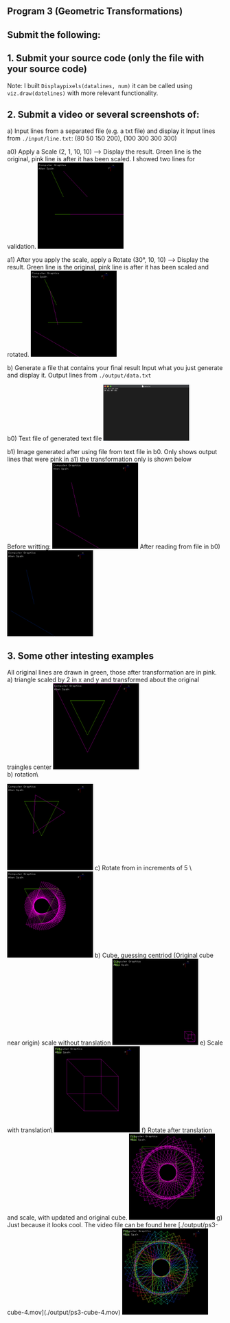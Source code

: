 ## Program 3 (Geometric Transformations)

## Submit the following:

## 1. Submit your source code (only the file with your source code)
Note: I built ```Displaypixels(datalines, num)``` it can be called using ```viz.draw(datelines)``` with more relevant functionality. 

## 2. Submit a video or several screenshots of:

a) Input lines from a separated file (e.g. a txt file) and display it 
Input lines from ```./input/line.txt```: (80 50 150 200), (100 300 300 300) 

a0) Apply a Scale (2, 1, 10, 10) --> Display the result. Green line is the original, pink line is after it has been scaled. I showed two lines for validation.
<img src="./output/ps3-2-a-0.png" heigh=200 width=200>

a1) After you apply the scale, apply a Rotate (30°, 10, 10) --> Display the result. Green line is the original, pink line is after it has been scaled and rotated.
<img src="./output/ps3-2-a-1.png" heigh=200 width=200>

b) Generate a file that contains your final result Input what you just generate and display it. Output lines from ```./output/data.txt``` 

b0) Text file of generated text file 
<img src="./output/ps3-2-b-0.png" heigh=200 width=200> 

b1) Image generated after using file from text file in b0. Only shows output lines that were pink in a1) the transformation only is shown below\
Before writting: 
<img src="./output/ps3-2-a-1-b.png" heigh=200 width=200>
After reading from file in b0) 
<img src="./output/ps3-2-b-1.png" heigh=200 width=200>

## 3. Some other intesting examples 
All original lines are drawn in green, those after transformation are in pink. 
a) triangle scaled by 2 in x and y and transformed about the original traingles center
<img src="./output/ps3-triangle-1.png" heigh=200 width=200>\
b) rotation\

<img src="./output/ps3-triangle-2.png" heigh=200 width=200>
c) Rotate from in increments of 5 \

<img src="./output/ps3-triangle-3.png" heigh=200 width=200>
b) Cube, guessing centriod (Original cube near origin) scale without translation 

<img src="./output/ps3-cube-1.png" heigh=200 width=200>
e) Scale with translation\

<img src="./output/ps3-cube-2.png" heigh=200 width=200>
f) Rotate after translation and scale, with updated and original cube.

<img src="./output/ps3-cube-3.png" heigh=200 width=200>
g) Just because it looks cool. The video file can be found here [./output/ps3-cube-4.mov](./output/ps3-cube-4.mov)

<img src="./output/ps3-cube-4.png" heigh=200 width=200>

